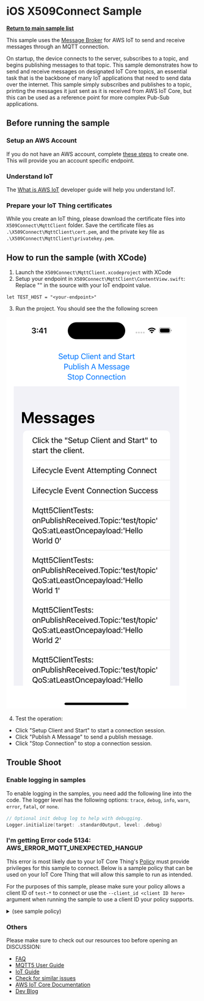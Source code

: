 # iOS X509Connect Sample

[**Return to main sample list**](./README.md)

This sample uses the
[Message Broker](https://docs.aws.amazon.com/iot/latest/developerguide/iot-message-broker.html)
for AWS IoT to send and receive messages through an MQTT connection.

On startup, the device connects to the server, subscribes to a topic, and begins publishing messages to that topic. This sample demonstrates how to send and receive messages on designated IoT Core topics, an essential task that is the backbone of many IoT applications that need to send data over the internet. This sample simply subscribes and publishes to a topic, printing the messages it just sent as it is received from AWS IoT Core, but this can be used as a reference point for more complex Pub-Sub applications.

## Before running the sample

### Setup an AWS Account
If you do not have an AWS account, complete [these steps](https://docs.aws.amazon.com/iot/latest/developerguide/setting-up.html) to create one. This will provide you an account specific endpoint.

### Understand IoT
The [What is AWS IoT](https://docs.aws.amazon.com/iot/latest/developerguide/what-is-aws-iot.html) developer guide will help you understand IoT.

### Prepare your IoT Thing certificates
While you create an IoT thing, please download the certificate files into `X509Connect\MqttClient` folder. Save the certificate files as `.\X509Connect\MqttClient\cert.pem`, and the private key file as `.\X509Connect\MqttClient\privatekey.pem`.

## How to run the sample (with XCode)
1. Launch the `X509Connect\MqttClient.xcodeproject` with XCode
2. Setup your endpoint in `X509Connect\MqttClient\ContentView.swift`: Replace "<your-endpoint>" in the source with your IoT endpoint value.
```
let TEST_HOST = "<your-endpoint>"
```
3. Run the project. You should see the the following screen

![image](./iOSAppScreenshot.png)

4. Test the operation: 

* Click "Setup Client and Start" to start a connection session. 
* Click "Publish A Message" to send a publish message.
* Click "Stop Connection" to stop a connection session. 


## Trouble Shoot
### Enable logging in samples

To enable logging in the samples, you need add the following line into the code. The logger level has the following options: `trace`, `debug`, `info`, `warn`, `error`, `fatal`, or `none`.
```swift
// Optional init debug log to help with debugging.
Logger.initialize(target: .standardOutput, level: .debug)
```
### I'm getting Error code 5134: AWS_ERROR_MQTT_UNEXPECTED_HANGUP
This error is most likely due to your IoT Core Thing's [Policy](https://docs.aws.amazon.com/iot/latest/developerguide/iot-policies.html) must provide privileges for this sample to connect. Below is a sample policy that can be used on your IoT Core Thing that will allow this sample to run as intended.

For the purposes of this sample, please make sure your policy allows a client ID of `test-*` to connect or use the `--client_id <client ID here>` argument when running the sample to use a client ID your policy supports.

<details>
<summary>(see sample policy)</summary>

```
{
      "Version": "2012-10-17",
      "Statement": [
        {
          "Effect": "Allow",
          "Action": [
            "iot:Publish",
            "iot:Receive"
          ],
          "Resource": [
            "arn:aws:iot:<b>region</b>:<b>account</b>:topic/test/topic"
          ]
        },
        {
          "Effect": "Allow",
          "Action": [
            "iot:Subscribe"
          ],
          "Resource": [
            "arn:aws:iot:<b>region</b>:<b>account</b>:topicfilter/test/topic"
          ]
        },
        {
          "Effect": "Allow",
          "Action": [
            "iot:Connect"
          ],
          "Resource": [
            "arn:aws:iot:<b>region</b>:<b>account</b>:client/test-*"
          ]
        }
      ]
    }
```

  Replace with the following with the data from your AWS account:
  * `<region>`: The AWS IoT Core region where you created your AWS IoT Core thing you wish to use with this sample. For example`us-east-1`.
  * `<account>`: Your AWS IoT Core account ID. This is the set of numbers in the top right next to your AWS account name whenusing the AWS IoT Core website.

  Note that in a real application, you may want to avoid the use of wildcards in your ClientID or use them selectively. Please follow best practices when working with AWS on production applications using the SDK.

</details>


### Others
Please make sure to check out our resources too before opening an DISCUSSION:
* [FAQ](../../../Documentation/FAQ.md)
* [MQTT5 User Guide](../../../Documentation/MQTT5_Userguide.md)
* [IoT Guide](https://docs.aws.amazon.com/iot/latest/developerguide/what-is-aws-iot.html)
* [Check for similar issues](https://github.com/aws/aws-iot-device-sdk-swift/issues)
* [AWS IoT Core Documentation](https://docs.aws.amazon.com/iot/)
* [Dev Blog](https://aws.amazon.com/blogs/?awsf.blog-master-iot=category-internet-of-things%23amazon-freertos%7Ccategory-internet-of-things%23aws-greengrass%7Ccategory-internet-of-things%23aws-iot-analytics%7Ccategory-internet-of-things%23aws-iot-button%7Ccategory-internet-of-things%23aws-iot-device-defender%7Ccategory-internet-of-things%23aws-iot-device-management%7Ccategory-internet-of-things%23aws-iot-platform)

